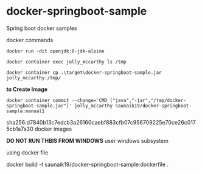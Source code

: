 # docker-springboot-sample
Spring boot docker samples



docker commands

`docker run -dit openjdk:8-jdk-alpine`

`docker container exec jolly_mccarthy ls /tmp`



`docker container cp .\target\docker-springboot-sample.jar jolly_mccarthy:/tmp/`


**to Create Image**

`docker container commit --change='CMD ["java","-jar","/tmp/docker-springboot-sample.jar"]' jolly_mccarthy saunaik19/docker-springboot-sample:manual1`

sha256:d7840b13c7edcb3a26160caebf883cfb07c956709225e70ce26c0175cb1a7a30
docker images


**DO NOT RUN THBIS FROM WINDOWS**
user windows subsystem


using docker file

docker build -t saunaik19/docker-springboot-sample:dockerfile .